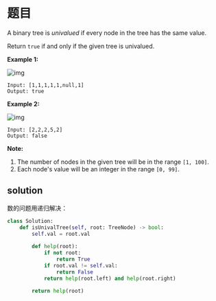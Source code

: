 # 题目

A binary tree is *univalued* if every node in the tree has the same value.

Return `true` if and only if the given tree is univalued.

 

**Example 1:**

![img](https://assets.leetcode.com/uploads/2018/12/28/unival_bst_1.png)

```
Input: [1,1,1,1,1,null,1]
Output: true
```

**Example 2:**

![img](https://assets.leetcode.com/uploads/2018/12/28/unival_bst_2.png)

```
Input: [2,2,2,5,2]
Output: false
```

 

**Note:**

1. The number of nodes in the given tree will be in the range `[1, 100]`.
2. Each node's value will be an integer in the range `[0, 99]`.

## solution

数的问题用递归解决：

```python
class Solution:
    def isUnivalTree(self, root: TreeNode) -> bool:
        self.val = root.val
        
        def help(root):
            if not root:
                return True
            if root.val != self.val:
                return False
            return help(root.left) and help(root.right)
        
        return help(root)
```

